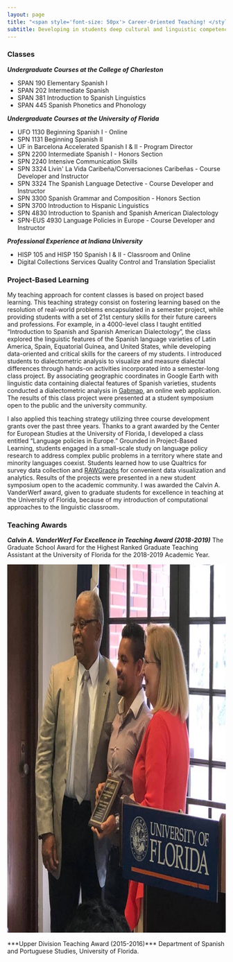 ```yaml
---
layout: page
title: "<span style='font-size: 50px'> Career-Oriented Teaching! </style>"  
subtitle: Developing in students deep cultural and linguistic competence with the use of data-driven skills for their future careers and professions.
---
```


### Classes
***Undergraduate Courses at the College of Charleston***
- SPAN 190 Elementary Spanish I
- SPAN 202 Intermediate Spanish
- SPAN 381 Introduction to Spanish Linguistics
- SPAN 445 Spanish Phonetics and Phonology

 ***Undergraduate Courses at the University of Florida***
- UFO 1130 Beginning Spanish I - Online
- SPN 1131 Beginning Spanish II
- UF in Barcelona Accelerated Spanish I & II - Program Director
- SPN 2200 Intermediate Spanish I - Honors Section
- SPN 2240 Intensive Communication Skills
- SPN 3324 Livin' La Vida Caribeña/Conversaciones Caribeñas - Course Developer and Instructor
- SPN 3324 The Spanish Language Detective - Course Developer and Instructor
- SPN 3300 Spanish Grammar and Composition - Honors Section
- SPN 3700 Introduction to Hispanic Linguistics
- SPN 4830 Introduction to Spanish and Spanish American Dialectology
- SPN-EUS 4930 Language Policies in Europe - Course Developer and Instructor

***Professional Experience at Indiana University***
- HISP 105 and HISP 150 Spanish I & II - Classroom and Online
- Digital Collections Services Quality Control and Translation Specialist

### Project-Based Learning

My teaching approach for content classes is based on project based learning. This teaching strategy consist on fostering learning based on the resolution of real-world problems encapsulated in a semester project, while providing students with a set of 21st century skills for their future careers and professions. For example, in a 4000-level class I taught entitled “Introduction to Spanish and Spanish American Dialectology”, the class explored the linguistic features of the Spanish language varieties of Latin America, Spain, Equatorial Guinea, and United States, while developing data-oriented and critical skills for the careers of my students. I introduced students to dialectometric analysis to visualize and measure dialectal differences through hands-on activities incorporated into a semester-long class project. By associating geographic coordinates in Google Earth with linguistic data containing dialectal features of Spanish varieties, students conducted a dialectometric analysis in [Gabmap](gabmap.nl), an online web application. The results of this class project were presented at a student symposium open to the public and the university community.  

I also applied this teaching strategy utilizing three course development grants over the past three years. Thanks to a grant awarded by the Center for European Studies at the University of Florida, I developed a class entitled “Language policies in Europe.” Grounded in Project-Based Learning, students engaged in a small-scale study on language policy research to address complex public problems in a territory where state and minority languages coexist. Students learned how to use Qualtrics for survey data collection and [RAWGraphs](https://rawgraphs.io/) for convenient data visualization and analytics. Results of the projects were presented in a new student symposium open to the academic community. I was awarded the Calvin A. VanderWerf award, given to graduate students for excellence in teaching at the University of Florida, because of my introduction of computational approaches to the linguistic classroom.

### Teaching Awards
***Calvin A. VanderWerf For Excellence in Teaching Award (2018-2019)*** The Graduate School Award for the Highest Ranked Graduate Teaching Assistant at the University of Florida for the 2018-2019 Academic Year.
<p align="center">
  <img width="960" height="850" src="/assets/img/Calvin.png" >
</p>
***Upper Division Teaching Award (2015-2016)*** Department of Spanish and Portuguese Studies, University of Florida.
